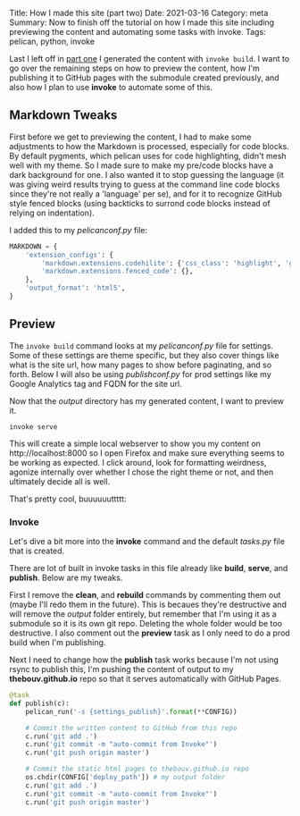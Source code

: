 Title: How I made this site (part two)
Date: 2021-03-16
Category: meta
Summary: Now to finish off the tutorial on how I made this site including previewing the content and automating some tasks with invoke.
Tags: pelican, python, invoke

Last I left off in [part one](howimadethissite.md) I generated the content with `invoke build`. I want to go over the remaining steps on how to preview the content, how I'm publishing it to GitHub pages with the submodule created previously, and also how I plan to use **invoke** to automate some of this.

## Markdown Tweaks

First before we get to previewing the content, I had to make some adjustments to how the Markdown is processed, especially for code blocks. By default pygments, which pelican uses for code highlighting, didn't mesh well with my theme. So I made sure to make my pre/code blocks have a dark background for one. I also wanted it to stop guessing the language (it was giving weird results trying to guess at the command line code blocks since they're not really a 'language' per se), and for it to recognize GitHub style fenced blocks (using backticks to surrond code blocks instead of relying on indentation).

I added this to my *pelicanconf.py* file:

```python
MARKDOWN = {
    'extension_configs': {
        'markdown.extensions.codehilite': {'css_class': 'highlight', 'guess_lang': False},
        'markdown.extensions.fenced_code': {},
    },
    'output_format': 'html5',
}
```

## Preview

The `invoke build` command looks at my *pelicanconf.py* file for settings. Some of these settings are theme specific, but they also cover things like what is the site url, how many pages to show before paginating, and so forth. Below I will also be using *publishconf.py* for prod settings like my Google Analytics tag and FQDN for the site url.

Now that the *output* directory has my generated content, I want to preview it.

```
invoke serve
```

This will create a simple local webserver to show you my content on http://localhost:8000 so I open Firefox and make sure everything seems to be working as expected. I click around, look for formatting weirdness, agonize internally over whether I chose the right theme or not, and then ultimately decide all is well.

That's pretty cool, buuuuuuttttt:

### Invoke

Let's dive a bit more into the **invoke** command and the default *tasks.py* file that is created.

There are lot of built in invoke tasks in this file already like **build**, **serve**, and **publish**. Below are my tweaks.

First I remove the **clean**, and **rebuild** commands by commenting them out (maybe I'll redo them in the future). This is becaues they're destructive and will remove the *output* folder entirely, but remember that I'm using it as a submodule so it is its own git repo. Deleting the whole folder would be too destructive.  I also comment out the **preview** task as I only need to do a prod build when I'm publishing.

Next I need to change how the **publish** task works because I'm not using rsync to publish this, I'm pushing the content of output to my **thebouv.github.io** repo so that it serves automatically with GitHub Pages.

```python
@task
def publish(c):
    pelican_run('-s {settings_publish}'.format(**CONFIG))

    # Commit the written content to GitHub from this repo
    c.run('git add .')
    c.run('git commit -m "auto-commit from Invoke"')
    c.run('git push origin master')

    # Commit the static html pages to thebouv.github.io repo
    os.chdir(CONFIG['deploy_path']) # my output folder
    c.run('git add .')
    c.run('git commit -m "auto-commit from Invoke"')
    c.run('git push origin master')
```